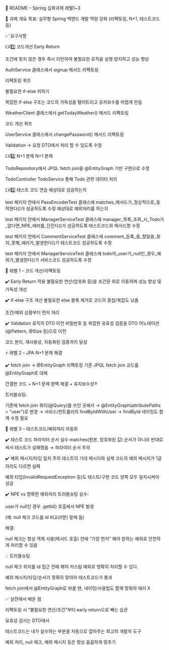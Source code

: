 📝 README – Spring 심화과제 레벨1~3 

🌟 과제 개요
목표: 실무형 Spring 백엔드 개발 역량 강화 (리팩토링, N+1, 테스트코드 등)

✅ 요구사항

LV1️⃣ 코드개선
Early Return

조건에 맞지 않은 경우 즉시 리턴하여 불필요한 로직을 실행 방지하고 성능 향상

AuthService 클래스에서 signup 메서드 리팩토링

리팩토링 퀴즈

불필요한 if-else 피하기

복잡한 if-else 구조는 코드의 가독성을 떨어트리고 유지보수를 어렵게 만듬

WeatherClient 클래스에서 getTodayWeather() 메서드 리팩토링

코드 개선 퀴즈

UserService 클래스에서 changePassword() 메서드 리팩토링

Validation → 요청 DTO에서 처리 할 수 있도록 수정

LV2️⃣ N+1 문제
N+1 문제

TodoRepository에서 JPQL fetch join을 @EntityGraph 기반 구현으로 수정

TodoController TodoService 통해 Todo 관련 데이터 처리

LV3️⃣ 테스트 코드 연습
예상대로 성공하는지

test 패키지 안에서 PassEncoderTest 클래스에 matches_메서드가_정상적으로_동작한다()가 성공하도록 수정
예상대로 예외처리를 하는지

test 패키지 안에서 ManagerServiceTest 클래스에 manager_목록_조회_시_Todo가_없다면_NPE_에러를_던진다()가 성공하도록 테스트코드와 메서드명 수정

test 패키지 안에서 CommentServiceTest 클래스에 comment_등록_중_할일을_찾지_못해_에러가_발생한다()가 테스트코드 성공하도록 수정

test 패키지 안에서 ManagerServiceTest 클래스에 todo의_user가_null인_경우_예외가_발생한다()가 서비스코드 성공하도록 수정


🚀 레벨 1 – 코드 개선/리팩토링

✔️ Early Return 적용
불필요한 연산(암호화 등)을 조건문 위로 이동하여 성능 향상 및 가독성 개선

✔️ if-else 구조 개선
불필요한 else 블록 제거로 코드의 중첩/복잡도 낮춤

조건/예외 상황부터 먼저 처리

✔️ Validation 로직의 DTO 이전
비밀번호 등 복잡한 유효성 검증을 DTO 어노테이션(@Pattern, @Size 등)으로 이전

코드 분리, 재사용성, 자동화된 검증까지 달성


⚡️ 레벨 2 – JPA N+1 문제 해결

✔️ fetch join → @EntityGraph 리팩토링
기존 JPQL fetch join 코드를 @EntityGraph로 대체

간결한 코드 + N+1 문제 완벽 해결 + 유지보수성↑

트러블슈팅:

기존에 fetch join 쿼리(@Query)를 쓰던 곳에서
→ @EntityGraph(attributePaths = "user")로 변경
→ 서비스/컨트롤러의 findByIdWithUser → findById 네이밍도 함께 수정 필요


🧪 레벨 3 – 테스트코드/예외처리 자동화

✔️ 테스트 코드 파라미터 순서 실수
matches(원본, 암호화된 값) 순서가 아니라
반대로 써서 테스트가 실패했음
→ 파라미터 순서 주의

✔️ 예외 메시지/타입 일치 주의
테스트의 기대 메시지와 실제 코드의 예외 메시지가 1글자라도 다르면 실패

예외 타입(InvalidRequestException 등)도 테스트/구현 코드 양쪽 모두 일치시켜야 성공

✔️ NPE vs 명확한 예외처리 트러블슈팅
실수:

user가 null인 경우 .getId() 호출에서 NPE 발생

(예: null 체크 코드를 id 비교(if문) 밑에 둠)

해결:

null 체크는 항상 객체 사용(메서드 호출) 전에
“가장 먼저” 해야 원하는 예외로 안전하게 처리할 수 있음

💡 트러블슈팅

null 체크 위치를 id 접근 전에 해야 커스텀 예외로 명확히 처리할 수 있다.

예외 메시지/타입/순서가 정확히 맞아야 테스트코드가 통과

fetch join에서 @EntityGraph로 바꿀 땐, 네이밍/사용법도 함께 맞춰야 에러 X


✅ 실전에서 배운 점

리팩토링 시 “불필요한 연산/조건”부터 early return으로 빼는 습관

유효성 검사는 DTO에서

테스트코드는 내가 실수하는 부분을 자동으로 잡아주는 최고의 개발자 도구

예외 처리, null 체크, 예외 메시지 등은 항상 꼼꼼하게 맞추기


